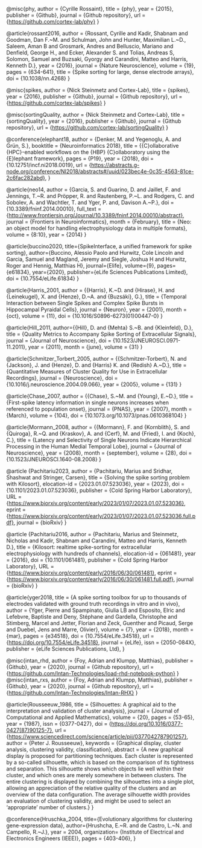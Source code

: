 @misc{phy,
author = {Cyrille Rossaint},
title = {phy},
year = {2015},
publisher = {Github},
journal = {Github repository},
url = {https://github.com/cortex-lab/phy}
}

@article{rossant2016,
author = {Rossant, Cyrille and Kadir, Shabnam and Goodman, Dan F.~M. and Schulman, John and Hunter, Maximilian L.~D., Saleem, Aman B and Grosmark, Andres and Belluscio, Mariano and Denfield, George H., and Ecker, Alexander S. and Tolias, Andreas S, Solomon, Samuel and Buzsaki, Gyorgy and Carandini, Matteo and Harris, Kenneth D.},
year = {2016},
journal = {Nature Neuroscience},
volume = {19},
pages = {634-641},
title = {Spike sorting for large, dense electrode arrays},
doi = {10.1038/nn.4268}
}


@misc{spikes,
author = {Nick Steinmetz and Cortex-Lab},
title = {spikes},
year = {2016},
publisher = {Github},
journal = {Github repository},
url = {https://github.com/cortex-lab/spikes}
}

@misc{sortingQuality,
author = {Nick Steinmetz and Cortex-Lab},
title = {sortingQuality},
year = {2016},
publisher = {Github},
journal = {Github repository},
url = {https://github.com/cortex-lab/sortingQuality}
}

@conference{elephant18,
    author = {Denker, M. and Yegenoglu, A. and Grün, S.},
    booktitle = {Neuroinformatics 2018},
    title = {{C}ollaborative {HPC}-enabled workflows on the {HBP} {C}ollaboratory using the {E}lephant framework},
    pages = {P19},
    year = {2018},
    doi = {10.12751/incf.ni2018.0019},
    url = {https://abstracts.g-node.org/conference/NI2018/abstracts#/uuid/023bec4e-0c35-4563-81ce-2c6fac282abd},
}

@article{neo14,
    author = {Garcia, S. and Guarino, D. and Jaillet, F. and Jennings, T.~R. and Pröpper, R. and
              Rautenberg, P.~L. and Rodgers, C. and Sobolev, A. and Wachtler, T. and Yger, P.
              and, Davison A.~P.},
    doi = {10.3389/fninf.2014.00010},
    full_text = {http://www.frontiersin.org/Journal/10.3389/fninf.2014.00010/abstract},
    journal = {Frontiers in Neuroinformatics},
    month = {February},
    title = {Neo: an object model for handling electrophysiology data in multiple formats},
    volume = {8:10},
    year = {2014}
}


@article{buccino2020,
  title={SpikeInterface, a unified framework for spike sorting},
  author={Buccino, Alessio Paolo and Hurwitz, Cole Lincoln and Garcia, Samuel and Magland, Jeremy and Siegle, Joshua H and Hurwitz, Roger and Hennig, Matthias H},
  journal={Elife},
  volume={9},
  pages={e61834},
  year={2020},
  publisher={eLife Sciences Publications Limited},
  doi = {10.7554/eLife.61834}
}

@article{Harris_2001,
author = {{Harris}, K.~D. and {Hirase}, H. and {Leinekugel}, X. and {Henze}, D.~A. and {Buzsáki}, G.},
title = {Temporal Interaction between Single Spikes and Complex Spike Bursts in Hippocampal Pyraidal Cells},
journal = {Neuron},
year = {2001},
month = {oct},
volume = {11},
doi = {10.1016/S0896-6273(01)00447-0}
}

@article{Hill_2011,
author={{Hill}, D. and {Mehta} S.~B. and {Kleinfeld}, D.},
title = {Quality Metrics to Accompany Spike Sorting of Extracellular Signals},
journal = {Journal of Neuroscience},
doi = {10.1523/JNEUROSCI.0971-11.2011},
year = {2011},
month = {june},
volume = {31}
}

@article{Schmitzer_Torbert_2005,
author = {{Schmitzer-Torbert}, N. and {Jackson}, J. and {Henze}, D. and {Harris} K. and {Redish} A.~D.},
title = {Quantitative Measures of Cluster Quality for Use in Extracellular Recordings},
journal = {Neuroscience},
doi = {10.1016/j.neuroscience.2004.09.066},
year = {2005},
volume = {131}
}


@article{Chase_2007,
author = {{Chase}, S.~M. and  {Young}, E.~D.}, 
title = {First-spike latency information in single neurons increases when referenced to population onset},
journal = {PNAS},
year = {2007},
month = {March},
volume = {104},
doi = {10.1073.org/10.1073/pnas.0610368104}
}

@article{Mormann_2008,
author = {{Mormann}, F. and {Kornblith}, S. and {Quiroga}, R.~Q. and {Kraskov}, A. and {Cerf}, M. and  {Fried}, I. and {Koch}, C.},
title = {Latency and Selectivity of Single Neurons Indicate Hierarchical Processing in the Human Medial Temporal Lobe}, 
journal  = {Journal of Neuroscience},
year = {2008},
month = {september},
volume = {28},
doi = {10.1523/JNEUROSCI.1640-08.2008}
}

@article {Pachitariu2023,
	author = {Pachitariu, Marius and Sridhar, Shashwat and Stringer, Carsen},
	title = {Solving the spike sorting problem with Kilosort},
	elocation-id = {2023.01.07.523036},
	year = {2023},
	doi = {10.1101/2023.01.07.523036},
	publisher = {Cold Spring Harbor Laboratory},
	URL = {https://www.biorxiv.org/content/early/2023/01/07/2023.01.07.523036},
	eprint = {https://www.biorxiv.org/content/early/2023/01/07/2023.01.07.523036.full.pdf},
	journal = {bioRxiv}
}

@article {Pachitariu2016,
	author = {Pachitariu, Marius and Steinmetz, Nicholas and Kadir, Shabnam and Carandini, Matteo and Harris, Kenneth D.},
	title = {Kilosort: realtime spike-sorting for extracellular electrophysiology with hundreds of channels},
	elocation-id = {061481},
	year = {2016},
	doi = {10.1101/061481},
	publisher = {Cold Spring Harbor Laboratory},
	URL = {https://www.biorxiv.org/content/early/2016/06/30/061481},
	eprint = {https://www.biorxiv.org/content/early/2016/06/30/061481.full.pdf},
	journal = {bioRxiv}
}


@article{yger2018,
title = {A spike sorting toolbox for up to thousands of electrodes validated with ground truth recordings in vitro and in vivo},
author = {Yger, Pierre and Spampinato, Giulia LB and Esposito, Elric and Lefebvre, Baptiste and Deny, Stéphane and Gardella, Christophe and Stimberg, Marcel and Jetter, Florian and Zeck, Guenther and Picaud, Serge and Duebel, Jens and Marre, Olivier},
volume = {7},
year = {2018},
month = {mar},
pages = {e34518},
doi = {10.7554/eLife.34518},
url = {https://doi.org/10.7554/eLife.34518},
journal = {eLife},
issn = {2050-084X},
publisher = {eLife Sciences Publications, Ltd},
}



@misc{intan_rhd,
author = {Foy, Adrian and Klumpp, Matthias},
publisher = {Github},
year = {2020},
journal = {Github repository},
url = {https://github.com/Intan-Technologies/load-rhd-notebook-python}
}
@misc{intan_rxs,
author = {Foy, Adrian and Klumpp, Matthias},
publisher = {Github},
year = {2020},
journal = {Github repository},
url = {https://github.com/Intan-Technologies/Intan-RHX}
}

@article{Rousseeuw_1986,
title = {Silhouettes: A graphical aid to the interpretation and validation of cluster analysis},
journal = {Journal of Computational and Applied Mathematics},
volume = {20},
pages = {53-65},
year = {1987},
issn = {0377-0427},
doi = {https://doi.org/10.1016/0377-0427(87)90125-7},
url = {https://www.sciencedirect.com/science/article/pii/0377042787901257},
author = {Peter J. Rousseeuw},
keywords = {Graphical display, cluster analysis, clustering validity, classification},
abstract = {A new graphical display is proposed for partitioning techniques. Each cluster is represented by a so-called silhouette, which is based on the comparison of its tightness and separation. This silhouette shows which objects lie well within their cluster, and which ones are merely somewhere in between clusters. The entire clustering is displayed by combining the silhouettes into a single plot, allowing an appreciation of the relative quality of the clusters and an overview of the data configuration. The average silhouette width provides an evaluation of clustering validity, and might be used to select an ‘appropriate’ number of clusters.}
}

@conference{Hruschka_2004,
title={Evolutionary algorithms for clustering gene-expression data},
author={Hrushcha, E.~R. and de Castro, L.~N. and Campello, R.~J.},
year = 2004,
organization= {Institute of Electrical and Electronics Engineers (IEEE)},
pages = {403-406},
}

